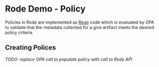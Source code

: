 # Rode Demo - Policy

Policies in Rode are implemented as [Rego](https://www.openpolicyagent.org/docs/latest/#rego) code which is evaluated by OPA to validate that the metadata collected for a give artifact meets the desired policy criteria.

## Creating Polices

*TODO: replace OPA call to populate policy with call to Rode API*



